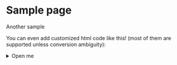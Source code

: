 <!-- 
title: Sample
time: 2020-12-23
category: life, travel
 -->

# Sample page
Another sample

You can even add customized html code like this! (most of them are supported unless conversion ambiguity):

<details>
<summary>
Open me
</summary>
Close me
</details>